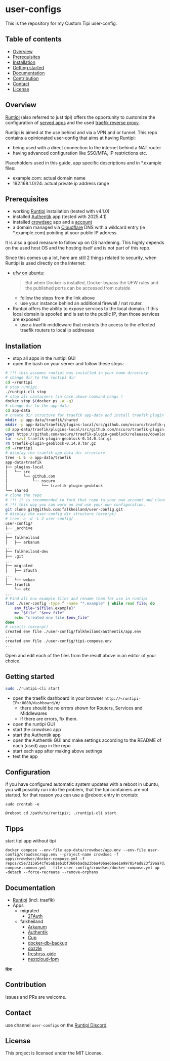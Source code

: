 # user-configs

This is the repository for my Custom Tipi user-config.

## Table of contents

- [Overview](#overview)
- [Prerequisites](#prerequisites)
- [Installation](#installation)
- [Getting started](#getting-started)
- [Documentation](#documentation)
- [Contribution](#contribution)
- [Contact](#contact)
- [License](#license)

## Overview

[Runtipi](https://runtipi.io) (also referred to just tipi) offers the opportunity to customize the configuration of
[served apps](https://runtipi.io/docs/guides/customize-app-config) and the used
[traefik reverse proxy](https://runtipi.io/docs/guides/customize-compose-and-traefik).

Runtipi is aimed at the use behind and via a VPN and or tunnel.
This repo contains a opinionated user-config that aims at having Runtipi:
- being used with a direct connection to the internet behind a NAT router
- having advanced configuration like SSO/MFA, IP restrictions etc.

Placeholders used in this guide, app specific descriptions and in *.example files:
- example.com: actual domain name
- 192.168.1.0/24: actual private ip address range

## Prerequisites

- working [Runtipi](https://runtipi.io/docs/getting-started/installation) installation (tested with v4.1.0)
- installed [Authentik](https://github.com/goauthentik/authentik) app (tested with 2025.4.1)
- installed [crowdsec](https://github.com/crowdsecurity/crowdsec) app and a [account](https://www.crowdsec.net/)
- a domain managed via [Cloudflare](https://cloudflare.com) DNS with a wildcard entry (ie *.example.com) pointing at your  public IP address


It is also a good measure to follow up on OS hardening.
This highly depends on the used host OS and the hosting itself and is not part of this repo.

Since this comes up a lot, here are still 2 things related to security, when Runtipi is used directly on the internet:
- [ufw on ubuntu](https://github.com/chaifeng/ufw-docker?tab=readme-ov-file#problem):
  > But when Docker is installed, Docker bypass the UFW rules and the published ports can be accessed from outside
  - follow the steps from the link above
  - use your instance behind an additional firewall / nat router.
- Runtipi offers the ability to expose services to the local domain.
If this local domain is spoofed and is set to the public IP, than those services are exposed!
  - use a traefik middleware that restricts the access to the effected traefik routers to local ip addresses

## Installation

- stop all apps in the runtipi GUI
- open the bash on your server and follow these steps:

```bash
# !!! this assumes runtipi was installed in your home directory.
# change dir to the runtipi dir
cd ~/runtipi
# stop runtipi
./runtipi-cli stop
# stop all containers (in case above command hangs )
docker stop $(docker ps -a -q)
# change dir to the app-data
cd app-data
# create dir structure for traefik app-data and install traefik plugin geoblock
mkdir -p app-data/traefik/shared
mkdir -p app-data/traefik/plugins-local/src/github.com/nscuro/traefik-plugin-geoblock/
cd app-data/traefik/plugins-local/src/github.com/nscuro/traefik-plugin-geoblock/
wget https://github.com/nscuro/traefik-plugin-geoblock/releases/download/v0.14.0/traefik-plugin-geoblock-0.14.0.tar.gz
tar -xzvf traefik-plugin-geoblock-0.14.0.tar.gz
rm traefik-plugin-geoblock-0.14.0.tar.gz
cd ~/runtipi
# display the traefik app-data dir structure
tree -L 5 -a app-data/traefik
app-data/traefik
├── plugins-local
│   └── src
│       └── github.com
│           └── nscuro
│               └── traefik-plugin-geoblock
└── shared
# clone the repo
# !!! it is recommended to fork that repo to your own account and clone from there.
# !!! this way you can work on and use your own configuration.
git clone git@github.com:falkheiland/user-config.git
# display the user-config dir structure (excerpt)
# tree -a -d -L 2 user-config/
user-config/
├── _archive
...
├── falkheiland
│   ├── arkanum
...
├── falkheiland-dev
├── .git
...
├── migrated
│   ├── 2fauth
...
│   └── wekan
└── traefik
    └── etc
...
# Find all env example files and rename them for use in runtipi
find ./user-config -type f -name "*.example" | while read file; do
    env_file="${file%.example}"
    mv "$file" "$env_file"
    echo "created env file $env_file"
done
# results (excerpt)
created env file ./user-config/falkheiland/authentik/app.env
...
created env file ./user-config/tipi-compose.env
...

```

Open and edit each of the files from the result above in an editor of your choice.

## Getting started

```bash
sudo ./runtipi-cli start
```

- open the traefik dashboard in your browser `http://<runtipi-IP>:8080/dashboard/#/`
  - there should be no errors shown for Routers, Services and Middlewares
  - if there are errors, fix them.
- open the runtipi GUI
- start the crowdsec app
- start the Authentik app
- open the Authentik GUI and make settings according to the README of each (used) app in the repo
- start each app after making above settings
- test the app

## Configuration

if you have configured automatic system updates with a reboot in ubuntu, you will possibly run into the problem, that the tipi containers are not started. for that reason you can use a @reboot entry in crontab:

```
sudo crontab -e
```

```
@reboot cd /path/to/runtipi/; ./runtipi-cli start
```

## Tipps

start tipi app without tipi

```
docker compose --env-file app-data/crowdsec/app.env --env-file user-config/crowdsec/app.env --project-name crowdsec -f apps/crowdsec/docker-compose.yml -f repos/c5e7315954cfe5ab1eb1bf360ebada23b6a406ae66ae1e997854ad823f29aa7d/apps/docker-compose.common.yml --file user-config/crowdsec/docker-compose.yml up --detach --force-recreate --remove-orphans
```

## Documentation

- [Runtipi](./traefik/) (incl. traefik)
- Apps
  - migrated
    - [2FAuth](./migrated/2fauth/)
  - falkheiland
    - [Arkanum](./falkheiland/arkanum/)
    - [Authentik](./falkheiland/authentik/)
    - [Cup](./falkheiland/cup/)
    - [docker-db-backup](./falkheiland/docker-db-backup/)
    - [dozzle](./falkheiland/dozzle/)
    - [freshrss-oidc](./falkheiland/freshrss-oidc/)
    - [nextcloud-fpm](./falkheiland/nextcloud-fpm/)

***tbc***

## Contribution

Issues and PRs are welcome.

## Contact

use channel `user-configs` on the [Runtipi Discord](https://discord.gg/Bu9qEPnHsc).

## License

This project is licensed under the MIT License.
